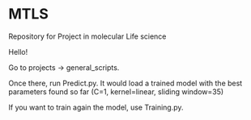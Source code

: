 # MTLS
Repository for Project in molecular Life science 

Hello!


Go to projects -> general_scripts.

Once there, run Predict.py. It would load a trained model with the best parameters found so far (C=1, kernel=linear, sliding window=35)


If you want to train again the model, use Training.py.
